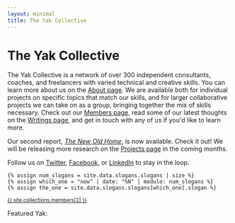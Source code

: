 ```yaml
---
layout: minimal
title: The Yak Collective
---
```


# The Yak Collective

The Yak Collective is a network of over 300 independent consultants, coaches, and freelancers with varied technical and creative skills. You can learn more about us on the [About page](/about). We are available both for individual projects on specific topics that match our skills, and for larger collaborative projects we can take on as a group, bringing together the mix of skills necessary. Check out our [Members page](/members), read some of our latest thoughts on the [Writings page](/writings), and get in touch with any of us if you'd like to learn more.

Our second report, [_The New Old Home_](/projects/the-new-old-home), is now available. Check it out! We will be releasing more research on the [Projects page](/projects) in the coming months.

Follow us on [Twitter](https://twitter.com/yak_collective), [Facebook](https://www.facebook.com/theyakcollective/), or [LinkedIn](https://www.linkedin.com/company/yak-collective/) to stay in the loop.

	{% assign num_slogans = site.data.slogans.slogans | size %}
	{% assign which_one = "now" | date: "%N" | modulo: num_slogans %}
	{% assign the_one = site.data.slogans.slogans[which_one].slogan %}
<small class="f6 db tc mt3 w-75 w-100-l center"><a href="/tips" class="dib tl" id="featured_yak">{{ site.collections.members[2] }}</a></small>
<script>
	var footer_slogans = {{ site.data.slogans | jsonify }};
	var footer_slogans_total = (footer_slogans.slogans).length;
	var footer_slogan_to_show = Math.floor(Math.random() * footer_slogans_total);
	document.getElementById("featured_yak").innerHTML = footer_slogans.slogans[footer_slogan_to_show].slogan;
</script>
Featured Yak: 
